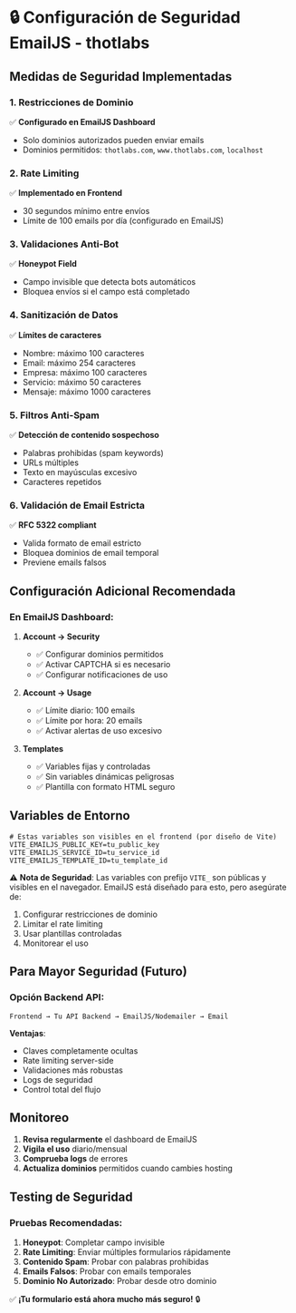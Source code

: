 # 🔒 Configuración de Seguridad EmailJS - thotlabs

## Medidas de Seguridad Implementadas

### 1. **Restricciones de Dominio**
✅ **Configurado en EmailJS Dashboard**
- Solo dominios autorizados pueden enviar emails
- Dominios permitidos: `thotlabs.com`, `www.thotlabs.com`, `localhost`

### 2. **Rate Limiting**
✅ **Implementado en Frontend**
- 30 segundos mínimo entre envíos
- Límite de 100 emails por día (configurado en EmailJS)

### 3. **Validaciones Anti-Bot**
✅ **Honeypot Field**
- Campo invisible que detecta bots automáticos
- Bloquea envíos si el campo está completado

### 4. **Sanitización de Datos**
✅ **Límites de caracteres**
- Nombre: máximo 100 caracteres
- Email: máximo 254 caracteres  
- Empresa: máximo 100 caracteres
- Servicio: máximo 50 caracteres
- Mensaje: máximo 1000 caracteres

### 5. **Filtros Anti-Spam**
✅ **Detección de contenido sospechoso**
- Palabras prohibidas (spam keywords)
- URLs múltiples
- Texto en mayúsculas excesivo
- Caracteres repetidos

### 6. **Validación de Email Estricta**
✅ **RFC 5322 compliant**
- Valida formato de email estricto
- Bloquea dominios de email temporal
- Previene emails falsos

## Configuración Adicional Recomendada

### En EmailJS Dashboard:

1. **Account → Security**
   - ✅ Configurar dominios permitidos
   - ✅ Activar CAPTCHA si es necesario
   - ✅ Configurar notificaciones de uso

2. **Account → Usage**
   - ✅ Límite diario: 100 emails
   - ✅ Límite por hora: 20 emails
   - ✅ Activar alertas de uso excesivo

3. **Templates**
   - ✅ Variables fijas y controladas
   - ✅ Sin variables dinámicas peligrosas
   - ✅ Plantilla con formato HTML seguro

## Variables de Entorno

```env
# Estas variables son visibles en el frontend (por diseño de Vite)
VITE_EMAILJS_PUBLIC_KEY=tu_public_key
VITE_EMAILJS_SERVICE_ID=tu_service_id  
VITE_EMAILJS_TEMPLATE_ID=tu_template_id
```

⚠️ **Nota de Seguridad**: Las variables con prefijo `VITE_` son públicas y visibles en el navegador. EmailJS está diseñado para esto, pero asegúrate de:

1. Configurar restricciones de dominio
2. Limitar el rate limiting
3. Usar plantillas controladas
4. Monitorear el uso

## Para Mayor Seguridad (Futuro)

### Opción Backend API:
```
Frontend → Tu API Backend → EmailJS/Nodemailer → Email
```

**Ventajas**:
- Claves completamente ocultas
- Rate limiting server-side
- Validaciones más robustas
- Logs de seguridad
- Control total del flujo

## Monitoreo

1. **Revisa regularmente** el dashboard de EmailJS
2. **Vigila el uso** diario/mensual
3. **Comprueba logs** de errores
4. **Actualiza dominios** permitidos cuando cambies hosting

## Testing de Seguridad

### Pruebas Recomendadas:

1. **Honeypot**: Completar campo invisible
2. **Rate Limiting**: Enviar múltiples formularios rápidamente  
3. **Contenido Spam**: Probar con palabras prohibidas
4. **Emails Falsos**: Probar con emails temporales
5. **Dominio No Autorizado**: Probar desde otro dominio

✅ **¡Tu formulario está ahora mucho más seguro!** 🔒
